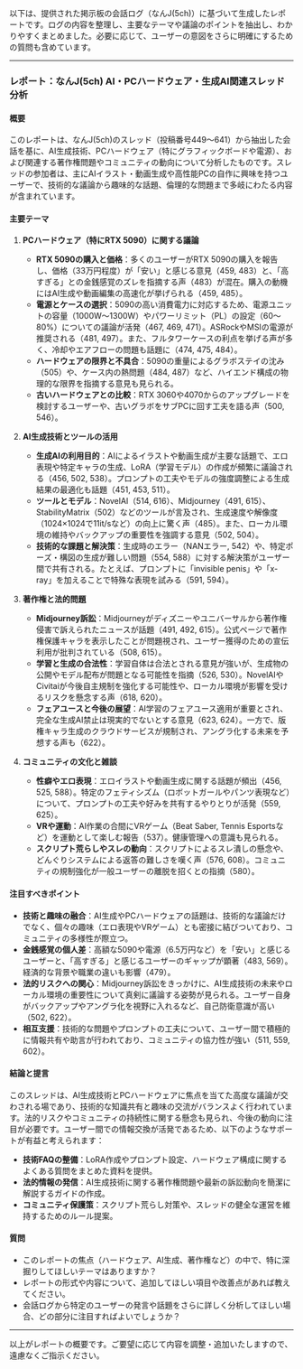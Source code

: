 以下は、提供された掲示板の会話ログ（なんJ(5ch)）に基づいて生成したレポートです。ログの内容を整理し、主要なテーマや議論のポイントを抽出し、わかりやすくまとめました。必要に応じて、ユーザーの意図をさらに明確にするための質問も含めています。

---

### レポート：なんJ(5ch) AI・PCハードウェア・生成AI関連スレッド分析

#### 概要
このレポートは、なんJ(5ch)のスレッド（投稿番号449～641）から抽出した会話を基に、AI生成技術、PCハードウェア（特にグラフィックボードや電源）、および関連する著作権問題やコミュニティの動向について分析したものです。スレッドの参加者は、主にAIイラスト・動画生成や高性能PCの自作に興味を持つユーザーで、技術的な議論から趣味的な話題、倫理的な問題まで多岐にわたる内容が含まれています。

#### 主要テーマ
1. **PCハードウェア（特にRTX 5090）に関する議論**
   - **RTX 5090の購入と価格**：多くのユーザーがRTX 5090の購入を報告し、価格（33万円程度）が「安い」と感じる意見（459, 483）と、「高すぎる」との金銭感覚のズレを指摘する声（483）が混在。購入の動機にはAI生成や動画編集の高速化が挙げられる（459, 485）。
   - **電源とケースの選択**：5090の高い消費電力に対応するため、電源ユニットの容量（1000W～1300W）やパワーリミット（PL）の設定（60～80%）についての議論が活発（467, 469, 471）。ASRockやMSIの電源が推奨される（481, 497）。また、フルタワーケースの利点を挙げる声が多く、冷却やエアフローの問題も話題に（474, 475, 484）。
   - **ハードウェアの限界と不具合**：5090の重量によるグラボステイの沈み（505）や、ケース内の熱問題（484, 487）など、ハイエンド構成の物理的な限界を指摘する意見も見られる。
   - **古いハードウェアとの比較**：RTX 3060や4070からのアップグレードを検討するユーザーや、古いグラボをサブPCに回す工夫を語る声（500, 546）。

2. **AI生成技術とツールの活用**
   - **生成AIの利用目的**：AIによるイラストや動画生成が主要な話題で、エロ表現や特定キャラの生成、LoRA（学習モデル）の作成が頻繁に議論される（456, 502, 538）。プロンプトの工夫やモデルの強度調整による生成結果の最適化も話題（451, 453, 511）。
   - **ツールとモデル**：NovelAI（514, 616）、Midjourney（491, 615）、StabilityMatrix（502）などのツールが言及され、生成速度や解像度（1024×1024で11it/sなど）の向上に驚く声（485）。また、ローカル環境の維持やバックアップの重要性を強調する意見（502, 504）。
   - **技術的な課題と解決策**：生成時のエラー（NANエラー, 542）や、特定ポーズ・構図の生成が難しい問題（554, 588）に対する解決策がユーザー間で共有される。たとえば、プロンプトに「invisible penis」や「x-ray」を加えることで特殊な表現を試みる（591, 594）。

3. **著作権と法的問題**
   - **Midjourney訴訟**：Midjourneyがディズニーやユニバーサルから著作権侵害で訴えられたニュースが話題（491, 492, 615）。公式ページで著作権保護キャラを表示したことが問題視され、ユーザー獲得のための宣伝利用が批判されている（508, 615）。
   - **学習と生成の合法性**：学習自体は合法とされる意見が強いが、生成物の公開やモデル配布が問題となる可能性を指摘（526, 530）。NovelAIやCivitaiが今後自主規制を強化する可能性や、ローカル環境が影響を受けるリスクを懸念する声（618, 620）。
   - **フェアユースと今後の展望**：AI学習のフェアユース適用が重要とされ、完全な生成AI禁止は現実的でないとする意見（623, 624）。一方で、版権キャラ生成のクラウドサービスが規制され、アングラ化する未来を予想する声も（622）。

4. **コミュニティの文化と雑談**
   - **性癖やエロ表現**：エロイラストや動画生成に関する話題が頻出（456, 525, 588）。特定のフェティシズム（ロボットガールやパンツ表現など）について、プロンプトの工夫や好みを共有するやりとりが活発（559, 625）。
   - **VRや運動**：AI作業の合間にVRゲーム（Beat Saber, Tennis Esportsなど）を運動として楽しむ報告（537）。健康管理への意識も見られる。
   - **スクリプト荒らしやスレの動向**：スクリプトによるスレ潰しの懸念や、どんぐりシステムによる返答の難しさを嘆く声（576, 608）。コミュニティの規制強化が一般ユーザーの離脱を招くとの指摘（580）。

#### 注目すべきポイント
- **技術と趣味の融合**：AI生成やPCハードウェアの話題は、技術的な議論だけでなく、個々の趣味（エロ表現やVRゲーム）とも密接に結びついており、コミュニティの多様性が際立つ。
- **金銭感覚の個人差**：高額な5090や電源（6.5万円など）を「安い」と感じるユーザーと、「高すぎる」と感じるユーザーのギャップが顕著（483, 569）。経済的な背景や職業の違いも影響（479）。
- **法的リスクへの関心**：Midjourney訴訟をきっかけに、AI生成技術の未来やローカル環境の重要性について真剣に議論する姿勢が見られる。ユーザー自身がバックアップやアングラ化を視野に入れるなど、自己防衛意識が高い（502, 622）。
- **相互支援**：技術的な問題やプロンプトの工夫について、ユーザー間で積極的に情報共有や助言が行われており、コミュニティの協力性が強い（511, 559, 602）。

#### 結論と提言
このスレッドは、AI生成技術とPCハードウェアに焦点を当てた高度な議論が交わされる場であり、技術的な知識共有と趣味の交流がバランスよく行われています。法的リスクやコミュニティの持続性に関する懸念も見られ、今後の動向に注目が必要です。ユーザー間での情報交換が活発であるため、以下のようなサポートが有益と考えられます：
- **技術FAQの整備**：LoRA作成やプロンプト設定、ハードウェア構成に関するよくある質問をまとめた資料を提供。
- **法的情報の発信**：AI生成技術に関する著作権問題や最新の訴訟動向を簡潔に解説するガイドの作成。
- **コミュニティ保護策**：スクリプト荒らし対策や、スレッドの健全な運営を維持するためのルール提案。

#### 質問
- このレポートの焦点（ハードウェア、AI生成、著作権など）の中で、特に深掘りしてほしいテーマはありますか？
- レポートの形式や内容について、追加してほしい項目や改善点があれば教えてください。
- 会話ログから特定のユーザーの発言や話題をさらに詳しく分析してほしい場合、どの部分に注目すればよいでしょうか？

---

以上がレポートの概要です。ご要望に応じて内容を調整・追加いたしますので、遠慮なくご指示ください。